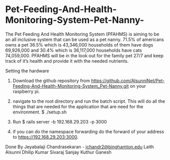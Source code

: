 # Pet-Feeding-And-Health-Monitoring-System-Pet-Nanny-
The Pet Feeding And Health Monitoring System (PFAHMS) is aiming to be an all inclusive system that can be used as a pet nanny. 71.5% of americans owns a pet 36.5% which is 43,346,000 households  of them have  dogs 69,926,000 and 30.4% which is 36,117,000 households  have cats 74,059,000. PFAHMS will be in the look out for the family pet 27/7 and keep track of it’s health and provide it with the needed nutrients.

Setting the hardware

1) Download the github repository from https://github.com/AlsunniNet/Pet-Feeding-And-Health-Monitoring-System_Pet-Nanny.git on your raspberry pi.

2) navigate to the root directory and run the batch script. This will do all the things that are needed for the application that are need for the environment.
	$ ./setup.sh

3) Run 
	$ rails server -b 192.168.29.203 -p 3000

4) if you can do the namespace forwarding do the forward of your address to  https://192.168.29.203:3000.



Done By
Jeyabalaji Chandrasekaran - jchandr2@binghamton.edu
Laith Alsunni
Dhilip Kumar Sivaraj
Sanjay Kuthur Ganesh